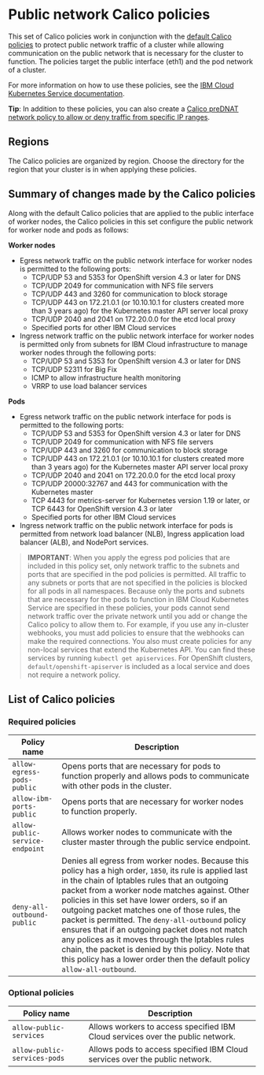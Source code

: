 # Public network Calico policies

This set of Calico policies work in conjunction with the [default Calico policies](https://cloud.ibm.com/docs/containers?topic=containers-network_policies#default_policy) to protect public network traffic of a cluster while allowing communication on the public network that is necessary for the cluster to function. The policies target the public interface (eth1) and the pod network of a cluster.

For more information on how to use these policies, see the [IBM Cloud Kubernetes Service documentation](https://cloud.ibm.com/docs/containers?topic=containers-network_policies#isolate_workers_public).

**Tip**: In addition to these policies, you can also create a [Calico preDNAT network policy to allow or deny traffic from specific IP ranges](https://cloud.ibm.com/docs/containers?topic=containers-policy_tutorial#policy_tutorial).

## Regions

The Calico policies are organized by region. Choose the directory for the region that your cluster is in when applying these policies.

## Summary of changes made by the Calico policies

Along with the default Calico policies that are applied to the public interface of worker nodes, the Calico policies in this set configure the public network for worker node and pods as follows:

**Worker nodes**

* Egress network traffic on the public network interface for worker nodes is permitted to the following ports:
  * TCP/UDP 53 and 5353 for OpenShift version 4.3 or later for DNS
  * TCP/UDP 2049 for communication with NFS file servers
  * TCP/UDP 443 and 3260 for communication to block storage
  * TCP/UDP 443 on 172.21.0.1 (or 10.10.10.1 for clusters created more than 3 years ago) for the Kubernetes master API server local proxy
  * TCP/UDP 2040 and 2041 on 172.20.0.0 for the etcd local proxy
  * Specified ports for other IBM Cloud services
* Ingress network traffic on the public network interface for worker nodes is permitted only from subnets for IBM Cloud infrastructure to manage worker nodes through the following ports:
  * TCP/UDP 53 and 5353 for OpenShift version 4.3 or later for DNS
  * TCP/UDP 52311 for Big Fix
  * ICMP to allow infrastructure health monitoring
  * VRRP to use load balancer services

**Pods**

* Egress network traffic on the public network interface for pods is permitted to the following ports:
  * TCP/UDP 53 and 5353 for OpenShift version 4.3 or later for DNS
  * TCP/UDP 2049 for communication with NFS file servers
  * TCP/UDP 443 and 3260 for communication to block storage
  * TCP/UDP 443 on 172.21.0.1 (or 10.10.10.1 for clusters created more than 3 years ago) for the Kubernetes master API server local proxy
  * TCP/UDP 2040 and 2041 on 172.20.0.0 for the etcd local proxy
  * TCP/UDP 20000:32767 and 443 for communication with the Kubernetes master
  * TCP 4443 for metrics-server for Kubernetes version 1.19 or later, or TCP 6443 for OpenShift version 4.3 or later
  * Specified ports for other IBM Cloud services
* Ingress network traffic on the public network interface for pods is permitted from network load balancer (NLB), Ingress application load balancer (ALB), and NodePort services.

> **IMPORTANT**: When you apply the egress pod policies that are included in this policy set, only network traffic to the subnets and ports that are specified in the pod policies is permitted. All traffic to any subnets or ports that are not specified in the policies is blocked for all pods in all namespaces. Because only the ports and subnets that are necessary for the pods to function in IBM Cloud Kubernetes Service are specified in these policies, your pods cannot send network traffic over the private network until you add or change the Calico policy to allow them to. For example, if you use any in-cluster webhooks, you must add policies to ensure that the webhooks can make the required connections. You also must create policies for any non-local services that extend the Kubernetes API. You can find these services by running `kubectl get apiservices`. For OpenShift clusters, `default/openshift-apiserver` is included as a local service and does not require a network policy.

## List of Calico policies

### Required policies

|Policy name|Description|
|-----------|-----------|
| `allow-egress-pods-public` | Opens ports that are necessary for pods to function properly and allows pods to communicate with other pods in the cluster. |
| `allow-ibm-ports-public` | Opens ports that are necessary for worker nodes to function properly. |
| `allow-public-service-endpoint` | Allows worker nodes to communicate with the cluster master through the public service endpoint. |
| `deny-all-outbound-public` | Denies all egress from worker nodes. Because this policy has a high order, `1850`, its rule is applied last in the chain of Iptables rules that an outgoing packet from a worker node matches against. Other policies in this set have lower orders, so if an outgoing packet matches one of those rules, the packet is permitted. The `deny-all-outbound` policy ensures that if an outgoing packet does not match any polices as it moves through the Iptables rules chain, the packet is denied by this policy. Note that this policy has a lower order then the default policy `allow-all-outbound`.|

### Optional policies

|Policy name|Description|
|-----------|-----------|
| `allow-public-services` | Allows workers to access specified IBM Cloud services over the public network. |
| `allow-public-services-pods` | Allows pods to access specified IBM Cloud services over the public network. |
